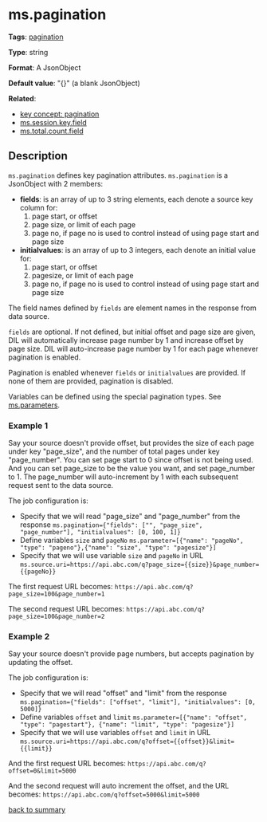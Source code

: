 # ms.pagination

**Tags**: 
[pagination](https://github.com/linkedin/data-integration-library/blob/master/docs/parameters/categories.md#pagination-properties)

**Type**: string

**Format**: A JsonObject

**Default value**: "{}" (a blank JsonObject)

**Related**:
- [key concept: pagination](https://github.com/linkedin/data-integration-library/blob/master/docs/concepts/pagination.md)
- [ms.session.key.field](https://github.com/linkedin/data-integration-library/blob/master/docs/parameters/ms.session.key.field.md)
- [ms.total.count.field](https://github.com/linkedin/data-integration-library/blob/master/docs/parameters/ms.total.count.field.md)

## Description

`ms.pagination` defines key pagination attributes. 
`ms.pagination` is a JsonObject with 2 members:

- **fields**: is an array of up to 3 string elements, each denote a source key column for:
  1. page start, or offset
  2. page size, or limit of each page
  3. page no, if page no is used to control instead of using page start and page size
- **initialvalues**: is an array of up to 3 integers, each denote an initial value for:
  1. page start, or offset
  2. pagesize, or limit of each page
  3. page no, if page no is used to control instead of using page start and page size

The field names defined by `fields` are element names in the response
from data source. 

`fields` are optional. If not defined, but initial offset and page size are given, DIL will automatically
increase page number by 1 and increase offset by page size. DIL will auto-increase
page number by 1 for each page whenever pagination is enabled.  

Pagination is enabled whenever `fields` or `initialvalues` are provided. 
If none of them are provided, pagination is disabled. 

Variables can be defined using the special pagination types. 
See [ms.parameters](https://github.com/linkedin/data-integration-library/blob/master/docs/parameters/ms.parameters.md).

### Example 1

Say your source doesn't provide offset, but provides the size of 
each page under key "page_size", and the number of total pages under 
key "page_number". You can set page start to 0 since offset is not 
being used. And you can set page_size to be the value you want, and 
set page_number to 1. The page_number will auto-increment by 1 with 
each subsequent request sent to the data source.

The job configuration is:

- Specify that we will read "page_size" and "page_number" from the response
`ms.pagination={"fields": ["", "page_size", "page_number"], "initialvalues": [0, 100, 1]}`
- Define variables `size` and `pageNo`
`ms.parameter=[{"name": "pageNo", "type": "pageno"},{"name": "size", "type": "pagesize"}]`
- Specify that we will use variable `size` and `pageNo` in URL
`ms.source.uri=https://api.abc.com/q?page_size={{size}}&page_number={{pageNo}}`

The first request URL becomes:
`https://api.abc.com/q?page_size=100&page_number=1`

The second request URL becomes:
`https://api.abc.com/q?page_size=100&page_number=2`

### Example 2

Say your source doesn't provide page numbers, but accepts pagination 
by updating the offset. 

The job configuration is:
- Specify that we will read "offset" and "limit" from the response
`ms.pagination={"fields": ["offset", "limit"], "initialvalues": [0, 5000]}`
- Define variables `offset` and `limit`
`ms.parameter=[{"name": "offset", "type": "pagestart"}, {"name": "limit", "type": "pagesize"}]`
- Specify that we will use variables `offset` and `limit` in URL
`ms.source.uri=https://api.abc.com/q?offset={{offset}}&limit={{limit}}`

And the first request URL becomes:
`https://api.abc.com/q?offset=0&limit=5000`

And the second request will auto increment the offset, and the URL becomes:
`https://api.abc.com/q?offset=5000&limit=5000`
  
[back to summary](https://github.com/linkedin/data-integration-library/blob/master/docs/parameters/summary.md#mspagination)